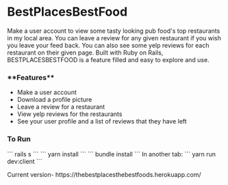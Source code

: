 <h1>                                  BestPlacesBestFood  </h1>

<p>Make a user account to view some tasty looking pub food's top restaurants in my local area. You can leave a review for any given restaurant if you wish you leave your feed back. You can also see some yelp reviews for each restaurant on their given page. Built with Ruby on Rails, BESTPLACESBESTFOOD is a feature filled and easy to explore and use. </p>

                           
<h3>**Features**</h3>
<ul>
<li>Make a user account</li>
<li>Download a profile picture</li>
<li>Leave a review for a restaurant</li>
<li>View yelp reviews for the restaurants</li>
<li>See your user profile and a list of reviews that they have left</li>
</ul>

<h3> To Run</h3>
<p>
```
rails s
```
```
yarn install
```
```
bundle install
```
In another tab:
```
yarn run dev:client
```
</p>


<p>Current version- https://thebestplacesthebestfoods.herokuapp.com/ </p>